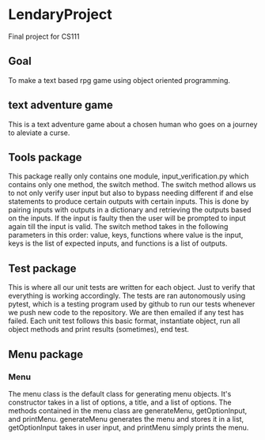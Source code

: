 # LendaryProject
Final project for CS111

## Goal
To make a text based rpg game using object oriented programming.

## text adventure game

This is a text adventure game about a chosen human who goes on a journey to aleviate a curse. 

## Tools package

This package really only contains one module, input_verification.py which contains only one method, the switch method.
The switch method allows us to not only verify user input but also to bypass needing different if and else statements
to produce certain outputs with certain inputs. This is done by pairing inputs with outputs in a dictionary and retrieving the outputs based on the inputs. If the input is faulty then the user will be prompted to input again till the input is valid. The switch method takes in the following parameters in this order: value, keys, functions where value is the input, keys is the list of expected inputs, and functions is a list of outputs. 

## Test package

This is where all our unit tests are written for each object. Just to verify that everything is working accordingly. The tests are ran autonomously using pytest, which is a testing program used by github to run our tests whenever we push new code to the repository. We are then emailed if any test has failed. Each unit test follows this basic format, instantiate object, run all object methods and print results (sometimes), end test.

## Menu package
### Menu
The menu class is the default class for generating menu objects. It's constructor takes in a list of options, a title, and a list of options. The methods contained in the menu class are generateMenu, getOptionInput, and printMenu. generateMenu generates the menu and stores it in a list, getOptionInput takes in user input, and printMenu simply prints the menu.
